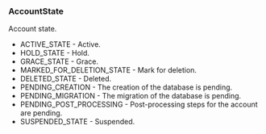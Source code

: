 ### AccountState
Account state.

- ACTIVE_STATE - Active.
- HOLD_STATE - Hold.
- GRACE_STATE - Grace.
- MARKED_FOR_DELETION_STATE - Mark for deletion.
- DELETED_STATE - Deleted.
- PENDING_CREATION - The creation of the database is pending.
- PENDING_MIGRATION - The migration of the database is pending.
- PENDING_POST_PROCESSING - Post-processing steps for the account are pending.
- SUSPENDED_STATE - Suspended.
